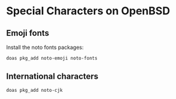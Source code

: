 # Special Characters on OpenBSD

## Emoji fonts

Install the noto fonts packages: 

    doas pkg_add noto-emoji noto-fonts

## International characters

    doas pkg_add noto-cjk


